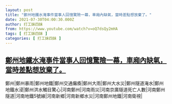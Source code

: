 ```yaml
---
layout: post
title: "鄭州地鐵水淹事件當事人回憶驚險一幕，車廂內缺氧，當時差點想放棄了。"
date: 2021-07-30T04:00:30.000Z
author: 打工妹四妹
from: https://www.youtube.com/watch?v=oQ7dsQy2mHA
tags: [ 打工妹四妹 ]
categories: [ 打工妹四妹 ]
---
```

<!--1627617630000-->
[鄭州地鐵水淹事件當事人回憶驚險一幕，車廂內缺氧，當時差點想放棄了。](https://www.youtube.com/watch?v=oQ7dsQy2mHA)
------

<div>
鄭州|鄭州暴雨|鄭州地鐵|鄭州交通癱瘓|鄭州大雨|鄭州大水災|鄭州隧道淹水|鄭州地鐵水浸|鄭州洪水觸目驚心|河南鄭州|河南雨災|河南京廣隧道死亡人數|河南鄭州隧道|河南地鐵5號線|河南新鄉|河南新鄉水災|河南鄭州地鐵|河南衛視|
</div>
